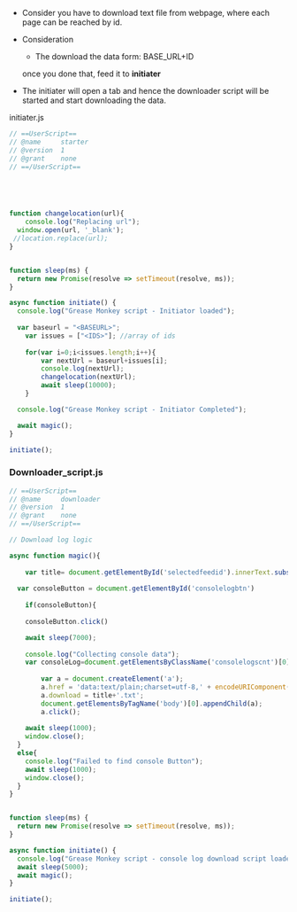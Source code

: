 
- Consider you have to download text file from webpage, where each page can be reached by id.
- Consideration
    * The download the data form: BASE_URL+ID
    
    once you done that, feed it to **initiater**
    
 - The initiater will open a tab and hence the downloader script will be started and start downloading the data.

initiater.js

```js
// ==UserScript==
// @name     starter
// @version  1
// @grant    none
// ==/UserScript==





function changelocation(url){
    console.log("Replacing url");
  window.open(url, '_blank');
 //location.replace(url); 
}


function sleep(ms) {
  return new Promise(resolve => setTimeout(resolve, ms));
}

async function initiate() {
  console.log("Grease Monkey script - Initiator loaded");
  
  var baseurl = "<BASEURL>";
	var issues = ["<IDS>"]; //array of ids
  
	for(var i=0;i<issues.length;i++){
 		var nextUrl = baseurl+issues[i];
        console.log(nextUrl);
        changelocation(nextUrl);
        await sleep(10000);
	}

  console.log("Grease Monkey script - Initiator Completed");

  await magic();
}

initiate();
```

### Downloader_script.js
```js
// ==UserScript==
// @name     downloader
// @version  1
// @grant    none
// ==/UserScript==

// Download log logic

async function magic(){
  
	var title= document.getElementById('selectedfeedid').innerText.substring(1);
  
  var consoleButton = document.getElementById('consolelogbtn')
    
 	if(consoleButton){
    
    consoleButton.click()

  	await sleep(7000);
  
  	console.log("Collecting console data");
  	var consoleLog=document.getElementsByClassName('consolelogscnt')[0].innerHTML;
  
		var a = document.createElement('a');
		a.href = 'data:text/plain;charset=utf-8,' + encodeURIComponent(consoleLog);
		a.download = title+'.txt';
		document.getElementsByTagName('body')[0].appendChild(a);
		a.click();
    
    await sleep(1000);
    window.close();
  }
  else{
    console.log("Failed to find console Button");
    await sleep(1000);
    window.close();
  }
}


function sleep(ms) {
  return new Promise(resolve => setTimeout(resolve, ms));
}

async function initiate() {
  console.log("Grease Monkey script - console log download script loaded");
  await sleep(5000);
  await magic();
}

initiate();
```
